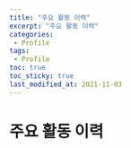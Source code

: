 ```yaml
---
title: "주요 활동 이력"
excerpt: "주요 활동 이력"
categories:
 - Profile
tags:
 - Profile
toc: true
toc_sticky: true
last_modified_at: 2021-11-03
---
```


# 주요 활동 이력
